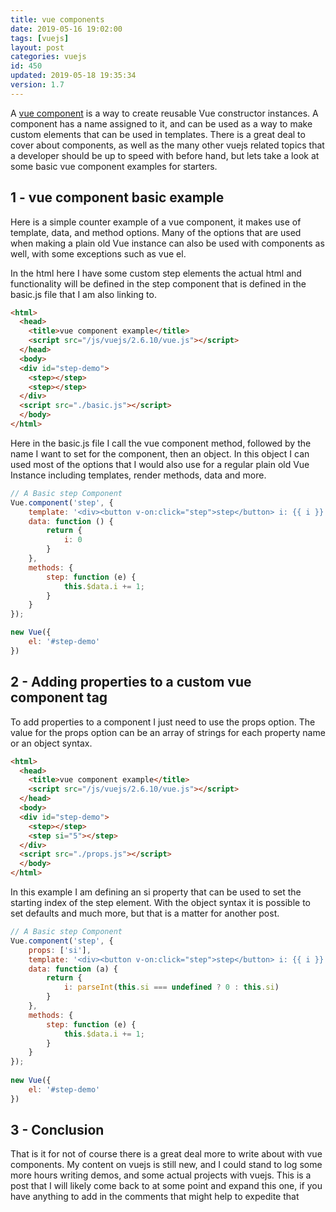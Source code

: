 ```yaml
---
title: vue components
date: 2019-05-16 19:02:00
tags: [vuejs]
layout: post
categories: vuejs
id: 450
updated: 2019-05-18 19:35:34
version: 1.7
---
```


A [vue component](https://vuejs.org/v2/guide/components.html) is a way to create reusable Vue constructor instances. A component has a name assigned to it, and can be used as a way to make custom elements that can be used in templates. There is a great deal to cover about components, as well as the many other vuejs related topics that a developer should be up to speed with before hand, but lets take a look at some basic vue component examples for starters. 

<!-- more -->

## 1 - vue component basic example

Here is a simple counter example of a vue component, it makes use of template, data, and method options. Many of the options that are used when making a plain old Vue instance can also be used with components as well, with some exceptions such as vue el.

In the html here I have some custom step elements the actual html and functionality will be defined in the step component that is defined in the basic.js file that I am also linking to.

```html
<html>
  <head>
    <title>vue component example</title>
    <script src="/js/vuejs/2.6.10/vue.js"></script>
  </head>
  <body>
  <div id="step-demo">
    <step></step>
    <step></step>
  </div>
  <script src="./basic.js"></script>
  </body>
</html>
```

Here in the basic.js file I call the vue component method, followed by the name I want to set for the component, then an object. In this object I can used most of the options that I would also use for a regular plain old Vue Instance including templates, render methods, data and more.

```js
// A Basic step Component
Vue.component('step', {
    template: '<div><button v-on:click="step">step</button> i: {{ i }} </div>',
    data: function () {
        return {
            i: 0
        }
    },
    methods: {
        step: function (e) {
            this.$data.i += 1;
        }
    }
});

new Vue({
    el: '#step-demo'
})

```

## 2 - Adding properties to a custom vue component tag

To add properties to a component I just need to use the props option. The value for the props option can be an array of strings for each property name or an object syntax.

```html
<html>
  <head>
    <title>vue component example</title>
    <script src="/js/vuejs/2.6.10/vue.js"></script>
  </head>
  <body>
  <div id="step-demo">
    <step></step>
    <step si="5"></step>
  </div>
  <script src="./props.js"></script>
  </body>
</html>
```

In this example I am defining an si property that can be used to set the starting index of the step element. With the object syntax it is possible to set defaults and much more, but that is a matter for another post.

```js
// A Basic step Component
Vue.component('step', {
    props: ['si'],
    template: '<div><button v-on:click="step">step</button> i: {{ i }} </div>',
    data: function (a) {
        return {
            i: parseInt(this.si === undefined ? 0 : this.si)
        }
    },
    methods: {
        step: function (e) {
            this.$data.i += 1;
        }
    }
});
 
new Vue({
    el: '#step-demo'
})
```

## 3 - Conclusion

That is it for not of course there is a great deal more to write about with vue components. My content on vuejs is still new, and I could stand to log some more hours writing demos, and some actual projects with vuejs. This is a post that I will likely come back to at some point and expand this one, if you have anything to add in the comments that might help to expedite that 